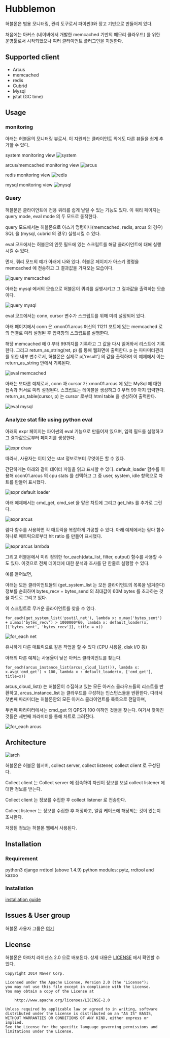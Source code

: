 # Hubblemon

허블몬은 범용 모니터링, 관리 도구로서 파이썬3와 장고 기반으로 만들어져 있다.

처음에는 아커스 (네이버에서 개발한 memcached 기반의 메모리 클라우드) 를 위한 운영툴로서 시작되었으나 여러 클라이언트 플러그인을 지원한다.

## Supported client

* Arcus
* memcached
* redis
* Cubrid
* Mysql
* jstat (GC time)


## Usage

### monitoring

아래는 허블몬의 모니터링 뷰로서.
이 지원되는 클라이언트 외에도 다른 뷰들을 쉽게 추가할 수 있다.

system monitoring view
![system](doc/img/rm_psutil.png)

arcus/memcached monitoring view
![arcus](doc/img/rm_arcus.png)

redis monitoring view
![redis](doc/img/rm_redis.png)

mysql monitoring view
![mysql](doc/img/rm_mysql.png)


### Query

허블몬은 클라이언트에 전용 쿼리를 쉽게 날릴 수 있는 기능도 있다.
이 쿼리 페이지는 query mode, eval mode 의 두 모드로 동작한다.

query 모드에서는 허블몬으로 아스키 명령이나(memcached, redis, arcus 의 경우) SQL 을 (mysql, cubrid 의 경우) 실행시킬 수 있다.

eval 모드에서는 허블몬의 인풋 필드에 있는 스크립트를 해당 클라이언트에 대해 실행시킬 수 있다.

먼저, 쿼리 모드의 예가 아래에 나와 있다. 허블몬 페이지가 아스키 명령을 memcached 에 전송하고 그 결과값을 가져오는 모습이다.

![query memcached](doc/img/rm_query_memcached.png)

아래는 mysql 에서의 모습으로 허블몬이 쿼리를 실행시키고 그 결과값을 출력하는 모습이다.

![query mysql](doc/img/rm_query_mysql.png)


eval 모드에서는 conn, cursor 변수가 스크립트를 위해 미리 설정되어 있다.

아래 페이지에서 conn 은 xmon01.arcus 머신의 11211 포트에 있는 memcached 로의 연결로 미리 설정된 후 입력창의 스크립트를 실행한다.

해당 memcached 에 0 부터 99까지를 기록하고 그 값을 다시 읽어와서 리스트에 기록한다.
그리고 return_as_string(ret, p) 를 통해 웹화면에 출력한다.
p 는 파마미터관리를 위한 내부 변수로서, 허블몬은 실제로 p['result'] 의 값을 출력하며 이 예제에서 이는 return_as_string 안에서 기록된다.

![eval memcached](doc/img/rm_eval_memcached.png)

아래는 또다른 예제로서,
conn 과 cursor 가 xmon01.arcus 에 있는 MySql 에 대한 접속과 커서로 미리 설정된다.
스크립트는 테이블을 생성하고 0 부터 99 까지 입력한다.
return_as_table(cursor, p) 는 cursor 로부터 html table 을 생성하여 출력한다.

![eval mysql](doc/img/rm_eval_mysql.png)





### Analyze stat file using python eval

아래의 expr 페이지는 파이썬의 eval 기능으로 만들어져 있으며, 입력 필드를 실행하고 그 결과값으로부터 페이지를 생성한다.

![expr draw](doc/img/rm_expr_draw.png)

따라서, 사용자는 이미 있는 stat 정보로부터 무엇이든 할 수 있다.

간단하게는 아래와 같이 데이터 파일을 읽고 표시할 수 있다. default_loader 함수를 이용해 ccon01.arcus  의 cpu stats 를 선택하고 그 중 user, system, idle 항목으로 차트를 만들어 표시했다.

![expr default loader](doc/img/rm_expr_default_loader.png)

아래 예제에서는 cmd_get, cmd_set 을 맡은 차트에 그리고 get_hits 를 추가로 그린다.

![expr arcus](doc/img/rm_expr_arcus.png)

람다 함수를 사용하면 각 매트릭을 복잡하게 가공할 수 있다.
아래 예제에서는 람다 함수 하나로 매트릭으로부터 hit ratio 를 만들어 표시했다.

![expr arcus lambda](doc/img/rm_expr_arcus_lambda.png)


그리고 허블몬에서 미리 정의한 for_each(data_list, filter, output) 함수를 사용할 수도 있다.
이것으로 전체 데이터에 대한 분석과 조사를 단 한줄로 실행할 수 있다.

예를 들어보면,

아래는 모든 클라이언트들의 (get_system_list 는 모든 클라이언트의 목록을 넘겨준다) 정보를 순회하며 bytes_recv + bytes_send 의 최대값이 60M bytes 를 초과하는 것을 차트로 그리고 있다. 

이 스크립트로 무거운 클라이언트를 찾을 수 있다.

	for_each(get_system_list('psutil_net'), lambda x: x.max('bytes_sent') + x.max('bytes_recv') > 1000000*60, lambda x: default_loader(x, [['bytes_sent', 'bytes_recv']], title = x))

![for_each net](doc/img/rm_for_each_net.png)

유사하게 다른 매트릭으로 같은 작업을 할 수 있다 (CPU 사용율, disk I/O 등)

아래의 다른 예제는 사용율이 낮은 아커스 클라이언트를 찾는다.

	for_each(arcus_instance_list(arcus_cloud_list()), lambda x: x.avg('cmd_get') < 100, lambda x : default_loader(x, ['cmd_get'], title=x))

arcus_cloud_list() 는 허블몬이 수집하고 있는 모든 아커스 클라우드들의 리스트를 반환하고, arcus_instance_list 는 클라우드를 구성하는 인스턴스들을 반환한다. 따라서 첫번째 파라미터는 허블몬안의 모든 아커스 클라이언트를 목록으로 전달하며,

두번째 파라미터에서는 cmd_get 의 QPS가 100 이하인 것들을 찾는다. 여기서 찾아진 것들은 세번째 파라미터를 통해 차트로 그려진다.

![for_each arcus](doc/img/rm_for_each_arcus.png)



## Architecture

![arch](doc/img/rm_arch.png)

허블몬은 허블몬 웹서버, collect server, collect listener, collect client 로 구성된다.

Collect client 는 Collect server 에 접속하여 자신이 정보를 보낼 collect listener 에 대한 정보를 받는다.

Collect client 는 정보를 수집한 후 collect listener 로 전송한다.

Collect listener 는 정보를 수집한 후 저장하고, 알람 케이스에 해당되는 것이 있는지 조사한다.

저장된 정보는 허블몬 웹에서 사용된다.




## Installation

### Requirement

python3
django
rrdtool (above 1.4.9)
python modules: pytz, rrdtool and kazoo


### Installation

[installation guide](doc/install.md)


## Issues & User group

허블몬 사용자 그룹은 [여기](https://groups.google.com/forum/#!forum/hubblemon)


## License

허블몬은 아파치 라이센스 2.0 으로 배포된다.
상세 내용은 [LICENSE](LICENSE) 에서 확인할 수 있다.

```
Copyright 2014 Naver Corp.

Licensed under the Apache License, Version 2.0 (the "License");
you may not use this file except in compliance with the License.
You may obtain a copy of the License at

    http://www.apache.org/licenses/LICENSE-2.0

Unless required by applicable law or agreed to in writing, software
distributed under the License is distributed on an "AS IS" BASIS,
WITHOUT WARRANTIES OR CONDITIONS OF ANY KIND, either express or implied.
See the License for the specific language governing permissions and
limitations under the License.
```
